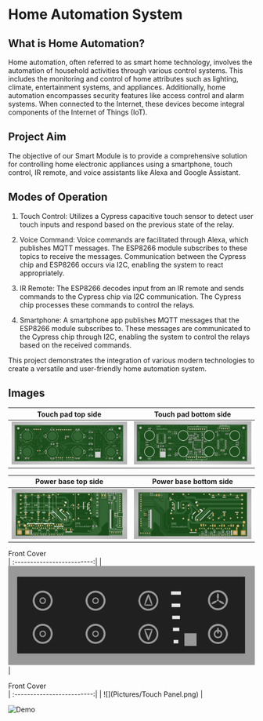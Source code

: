# Home Automation System
## What is Home Automation?
Home automation, often referred to as smart home technology, involves the automation of household activities through various control systems. This includes the monitoring and control of home attributes such as lighting, climate, entertainment systems, and appliances. Additionally, home automation encompasses security features like access control and alarm systems. When connected to the Internet, these devices become integral components of the Internet of Things (IoT).

## Project Aim
The objective of our Smart Module is to provide a comprehensive solution for controlling home electronic appliances using a smartphone, touch control, IR remote, and voice assistants like Alexa and Google Assistant.

## Modes of Operation
1. Touch Control: Utilizes a Cypress capacitive touch sensor to detect user touch inputs and respond based on the previous state of the relay.

2. Voice Command: Voice commands are facilitated through Alexa, which publishes MQTT messages. The ESP8266 module subscribes to these topics to receive the messages. Communication between the Cypress chip and ESP8266 occurs via I2C, enabling the system to react appropriately.

3. IR Remote: The ESP8266 decodes input from an IR remote and sends commands to the Cypress chip via I2C communication. The Cypress chip processes these commands to control the relays.

4. Smartphone: A smartphone app publishes MQTT messages that the ESP8266 module subscribes to. These messages are communicated to the Cypress chip through I2C, enabling the system to control the relays based on the received commands.

This project demonstrates the integration of various modern technologies to create a versatile and user-friendly home automation system.

## Images
Touch pad top side           |  Touch pad bottom side
:-------------------------:|:-------------------------:
![](Pictures/touch_4_1_top.png)  |  ![](Pictures/touch_4_1_bottom.png)

Power base top side           |  Power base bottom side
:-------------------------:|:-------------------------:
![](Pictures/power_4_1_top.png)  |  ![](Pictures/power_4_1_bottom.png)

Front Cover      
| :-------------------------:|
| ![](Pictures/cover.png)  |

Front Cover      
| :-------------------------:|
| ![](Pictures/Touch Panel.png)  |

![Demo](Pictures/walldemo.gif)

